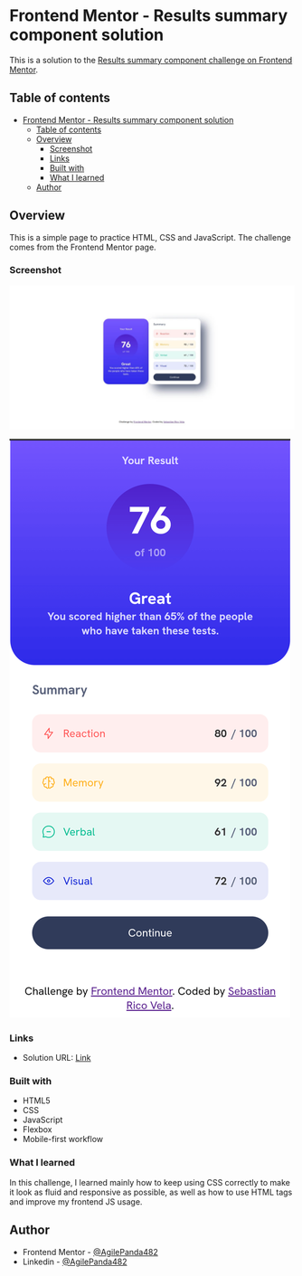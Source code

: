# Frontend Mentor - Results summary component solution


This is a solution to the [Results summary component challenge on Frontend Mentor](https://www.frontendmentor.io/challenges/results-summary-component-CE_K6s0maV). 

## Table of contents
- [Frontend Mentor - Results summary component solution](#frontend-mentor---results-summary-component-solution)
  - [Table of contents](#table-of-contents)
  - [Overview](#overview)
    - [Screenshot](#screenshot)
    - [Links](#links)
    - [Built with](#built-with)
    - [What I learned](#what-i-learned)
  - [Author](#author)

## Overview
This is a simple page to practice HTML, CSS and JavaScript. 
The challenge comes from the Frontend Mentor page. 

### Screenshot
![Normal Design](./screenshots/pc.jpg)

![Responsive Design](./screenshots/responsive.jpg)



### Links
- Solution URL: [Link](https://resultssummarycomponent-agilepanda482.netlify.app/)

### Built with
- HTML5
- CSS
- JavaScript
- Flexbox
- Mobile-first workflow

### What I learned
In this challenge, I learned mainly how to keep using CSS correctly to make it look as fluid and responsive as possible, as well as how to use HTML tags and improve my frontend JS usage.

## Author
- Frontend Mentor - [@AgilePanda482](https://www.frontendmentor.io/profile/AgilePanda482)
- Linkedin - [@AgilePanda482](https://www.linkedin.com/in/AgilePanda482/)